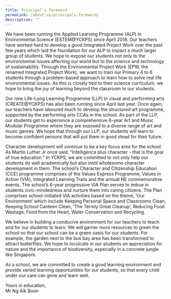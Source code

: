 ```yaml
---
title: Principal's Foreword
permalink: /about-us/principals-foreword/
description: ""
---
```

We have been running the Applied Learning Programme (ALP) in Environmental Science (ESTEM@YCKPS) since April 2018. Our teachers have worked hard to develop a good Integrated Project Work over the past few years which laid the foundation for our ALP to impact a much larger group of students. We hope to expose our students not only to the environmental issues affecting our world but to the science and technology of sustainability. Through the Environmental Project Work (EPW, the renamed Integrated Project Work), we want to train our Primary 4 to 6 students through a problem-based approach to learn how to solve real life environmental issues. As this is closely tied to their science curriculum, we hope to bring the joy of learning beyond the classroom to our students.  
  
Our new Life-Long Learning Programme (LLP) in visual and performing arts (CREATE@YCKPS) has also been running since April last year. Once again, our teachers have laboured much to develop the structured art programme, supported by the performing arts CCAs in the school. As part of the LLP, our students get to experience a comprehensive 6-year Art and Music Modular Programme where they are exposed to a diverse range of art and music genres. We hope that through our LLP, our students will learn to become confident persons that will put them in good stead for their future.  
  
Character development will continue to be a key focus area for the school. As Martin Luther Jr once said, “Intelligence plus character - that is the goal of true education.” In YCKPS, we are committed to not only help our students do well academically but also instil wholesome character development in them. The school’s Character and Citizenship Education (CCE) programme comprises of the Values Express Programme, Values in Action (VIA), Integrated Learning Trails and the annual NE commemorative events. The school’s 6-year progressive VIA Plan serves to imbue in students civic-mindedness and nurture them into caring citizens. The Plan comprises school-initiated VIA activities based on the theme, ‘Our Environment’ which include Keeping Personal Space and Classrooms Clean, Keeping School Canteen Clean, ‘The Termly Great Cleanup’, Reducing Food Wastage, Food from the Heart, Water Conservation and Recycling.  
  
We believe in building a conducive environment for our teachers to teach and for our students to learn. We will garner more resources to green the school so that our school can be a green oasis for our students. For example, the garden next to the bus bay area has been transformed to attract butterflies. We hope to inculcate in our students an appreciation for nature and the importance of biodiversity, especially in a concrete jungle like Singapore.  
  
As a school, we are committed to create a good learning environment and provide varied learning opportunities for our students, so that every child under our care can grow and learn well.  
  
  
Yours in education,  
Mr Ng Aik Boon
